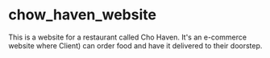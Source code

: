 # chow_haven_website
This is a website for a restaurant called Cho Haven. It's an e-commerce website where Client) can order food and have it delivered to their doorstep.
